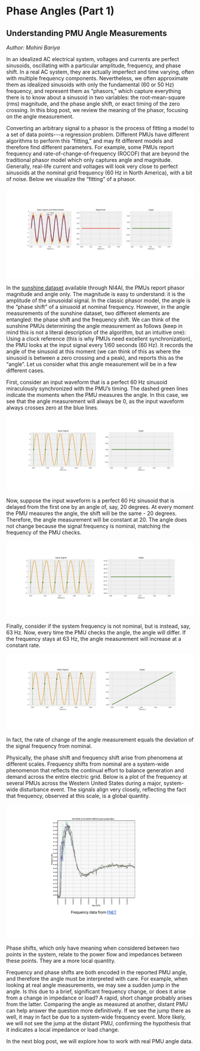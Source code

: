 # Phase Angles (Part 1)
## Understanding PMU Angle Measurements
*Author: Mohini Bariya*

In an idealized AC electrical system, voltages and currents are perfect sinusoids, oscillating with a particular amplitude, frequency, and phase shift. In a real AC system, they are actually imperfect and time varying, often with multiple frequency components. Nevertheless, we often approximate them as idealized sinusoids with only the fundamental (60 or 50 Hz) frequency, and represent them as “phasors,” which capture everything there is to know about a sinusoid in two variables: the root-mean-square (rms) magnitude, and the phase angle shift, or exact timing of the zero crossing. In this blog post, we review the meaning of the phasor, focusing on the angle measurement.

Converting an arbitrary signal to a phasor is the process of fitting a model to a set of data points---a regression problem. Different PMUs have different algorithms to perform this “fitting,” and may fit different models and therefore find different parameters. For example, some PMUs report frequency and rate-of-change-of-frequency (ROCOF) that are beyond the traditional phasor model which only captures angle and magnitude.  Generally, real-life current and voltages will look very close to perfect sinusoids at the nominal grid frequency (60 Hz in North America), with a bit of noise. Below we visualize the “fitting” of a phasor.

![PMU angle measurement](what-is-the-angle-1/pmu.png)

In the [sunshine dataset](https://blog.ni4ai.org/post/2020-03-30-sunshine-data/) available through NI4AI, the PMUs report phasor magnitude and angle only. The magnitude is easy to understand: it is the amplitude of the sinusoidal signal. In the classic phasor model, the angle is the “phase shift” of a sinusoid at nominal frequency. However, in the angle measurements of the sunshine dataset, two different elements are entangled: the phase shift and the frequency shift. We can think of the sunshine PMUs determining the angle measurement as follows (keep in mind this is not a literal description of the algorithm, but an intuitive one): Using a clock reference (this is why PMUs need excellent synchronization), the PMU looks at the input signal every 1/60 seconds (60 Hz). It records the angle of the sinusoid at this moment (we can think of this as where the sinusoid is between a zero crossing and a peak), and reports this as the “angle”. Let us consider what this angle measurement will be in a few different cases.

First, consider an input waveform that is a perfect 60 Hz sinusoid miraculously synchronized with the PMU’s timing. The dashed green lines indicate the moments when the PMU measures the angle. In this case, we see that the angle measurement will always be 0, as the input waveform always crosses zero at the blue lines.

![PMU angle 1](what-is-the-angle-1/pmu1.png)

Now, suppose the input waveform is a perfect 60 Hz sinusoid that is delayed from the first one by an angle of, say, 20 degrees. At every moment the PMU measures the angle, the shift will be the same - 20 degrees. Therefore, the angle measurement will be constant at 20. The angle does not change because the signal frequency is nominal, matching the frequency of the PMU checks.

![PMU angle 2](what-is-the-angle-1/pmu2.png)

Finally, consider if the system frequency is not nominal, but is instead, say, 63 Hz. Now, every time the PMU checks the angle, the angle will differ. If the frequency stays at 63 Hz, the angle measurement will increase at a constant rate.

![PMU angle 3](what-is-the-angle-1/pmu3.png)

In fact, the rate of change of the angle measurement equals the deviation of the signal frequency from nominal.

Physically, the phase shift and frequency shift arise from phenomena at different scales. Frequency shifts from nominal are a system-wide phenomenon that reflects the continual effort to balance generation and demand across the entire electric grid. Below is a plot of the frequency at several PMUs across the Western United States during a major, system-wide disturbance event. The signals align very closely, reflecting the fact that frequency, observed at this scale, is a global quantity.

![Frequency](what-is-the-angle-1/frequency.png)

Phase shifts, which only have meaning when considered between two points in the system, relate to the power flow and impedances between these points. They are a more local quantity.

Frequency and phase shifts are both encoded in the reported PMU angle, and therefore the angle must be interpreted with care. For example, when looking at real angle measurements, we may see a sudden jump in the angle. Is this due to a brief, significant frequency change, or does it arise from a change in impedance or load? A rapid, short change probably arises from the latter. Comparing the angle as measured at another, distant PMU can help answer the question more definitively. If we see the jump there as well, it may in fact be due to a system-wide frequency event. More likely, we will not see the jump at the distant PMU, confirming the hypothesis that it indicates a local impedance or load change.

In the next blog post, we will explore how to work with real PMU angle data.
